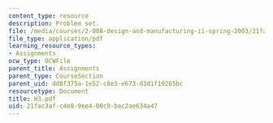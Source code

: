 ```yaml
---
content_type: resource
description: Problem set.
file: /media/courses/2-008-design-and-manufacturing-ii-spring-2003/21fac3afc4e89ee400c9bac2ae634a47_H3.pdf
file_type: application/pdf
learning_resource_types:
- Assignments
ocw_type: OCWFile
parent_title: Assignments
parent_type: CourseSection
parent_uid: dd8f375a-1e52-c8e3-e673-d3d1f19265bc
resourcetype: Document
title: H3.pdf
uid: 21fac3af-c4e8-9ee4-00c9-bac2ae634a47
---
```


